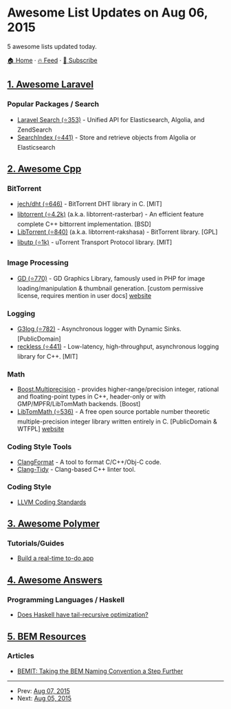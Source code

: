# Awesome List Updates on Aug 06, 2015

5 awesome lists updated today.

[🏠 Home](/README.md) · [🔥 Feed](https://test.trackawesomelist.com/feed.xml) · [📮 Subscribe](https://trackawesomelist.us17.list-manage.com/subscribe?u=d2f0117aa829c83a63ec63c2f&id=36a103854c)



## [1. Awesome Laravel](/content/chiraggude/awesome-laravel/README.md)

### Popular Packages / Search

*   [Laravel Search (⭐353)](https://github.com/mmanos/laravel-search) - Unified API for Elasticsearch, Algolia, and ZendSearch
*   [SearchIndex (⭐441)](https://github.com/spatie/searchindex) - Store and retrieve objects from Algolia or Elasticsearch

## [2. Awesome Cpp](/content/fffaraz/awesome-cpp/README.md)

### BitTorrent

*   [jech/dht (⭐646)](https://github.com/jech/dht) - BitTorrent DHT library in C. \[MIT]
*   [libtorrent (⭐4.2k)](https://github.com/arvidn/libtorrent) (a.k.a. libtorrent-rasterbar) - An efficient feature complete C++ bittorrent implementation. \[BSD]
*   [LibTorrent (⭐840)](https://github.com/rakshasa/libtorrent) (a.k.a. libtorrent-rakshasa) - BitTorrent library. \[GPL]
*   [libutp (⭐1k)](https://github.com/bittorrent/libutp) - uTorrent Transport Protocol library. \[MIT]

### Image Processing

*   [GD (⭐770)](https://github.com/libgd/libgd) - GD Graphics Library, famously used in PHP for image loading/manipulation & thumbnail generation. \[custom permissive license, requires mention in user docs] [website](http://libgd.github.io/)

### Logging

*   [G3log (⭐782)](https://github.com/KjellKod/g3log) - Asynchronous logger with Dynamic Sinks. \[PublicDomain]
*   [reckless (⭐441)](https://github.com/mattiasflodin/reckless) - Low-latency, high-throughput, asynchronous logging library for C++. \[MIT]

### Math

*   [Boost.Multiprecision](http://www.boost.org/doc/libs/master/libs/multiprecision/doc/html/index.html) - provides higher-range/precision integer, rational and floating-point types in C++, header-only or with GMP/MPFR/LibTomMath backends. \[Boost]
*   [LibTomMath (⭐536)](https://github.com/libtom/libtommath) - A free open source portable number theoretic multiple-precision integer library written entirely in C. \[PublicDomain & WTFPL] [website](http://www.libtom.net/)

### Coding Style Tools

*   [ClangFormat](http://clang.llvm.org/docs/ClangFormat.html) - A tool to format C/C++/Obj-C code.
*   [Clang-Tidy](http://clang.llvm.org/extra/clang-tidy.html) - Clang-based C++ linter tool.

### Coding Style

*   [LLVM Coding Standards](http://llvm.org/docs/CodingStandards.html)

## [3. Awesome Polymer](/content/Granze/awesome-polymer/README.md)

### Tutorials/Guides

*   [Build a real-time to-do app](https://scotch.io/tutorials/build-a-real-time-polymer-to-do-app)

## [4. Awesome Answers](/content/cyberglot/awesome-answers/README.md)

### Programming Languages / Haskell

*   [Does Haskell have tail-recursive optimization?](http://stackoverflow.com/a/13052612)

## [5. BEM Resources](/content/sturobson/BEM-resources/README.md)

### Articles

*   [BEMIT: Taking the BEM Naming Convention a Step Further](http://csswizardry.com/2015/08/bemit-taking-the-bem-naming-convention-a-step-further/)

---

- Prev: [Aug 07, 2015](/content/2015/08/07/README.md)
- Next: [Aug 05, 2015](/content/2015/08/05/README.md)